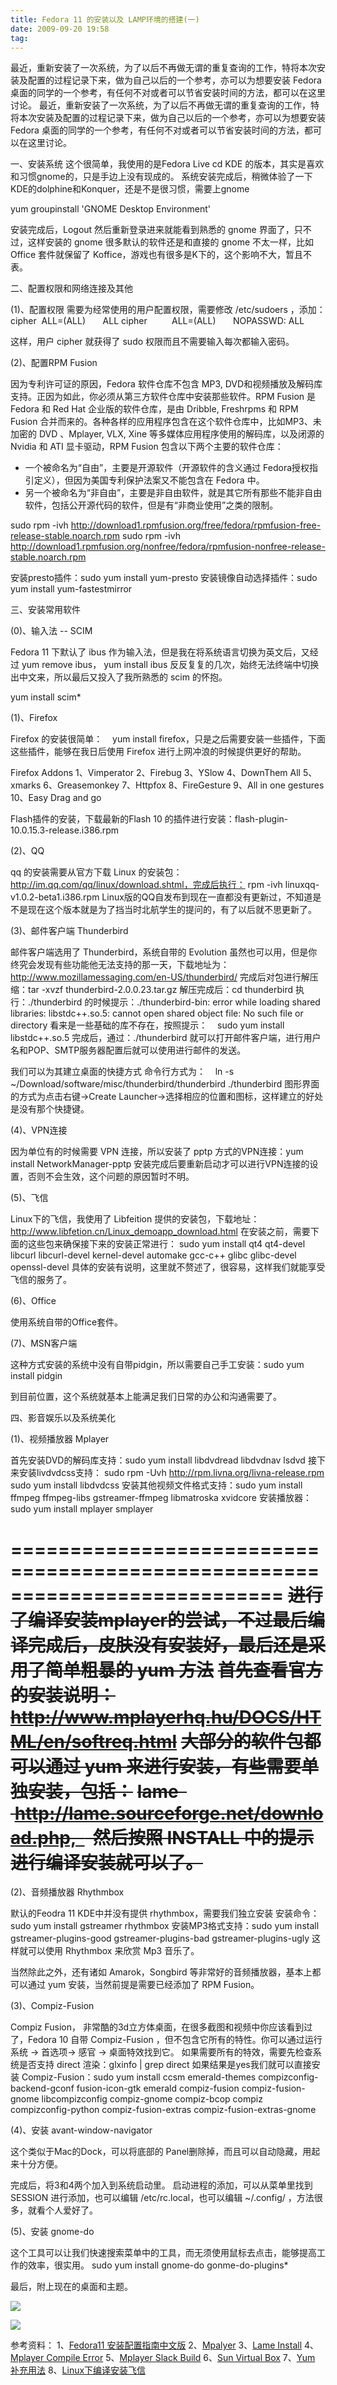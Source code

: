 ```yaml
---
title: Fedora 11 的安装以及 LAMP环境的搭建(一)
date: 2009-09-20 19:58
tag: 
---
```


最近，重新安装了一次系统，为了以后不再做无谓的重复查询的工作，特将本次安装及配置的过程记录下来，做为自己以后的一个参考，亦可以为想要安装 Fedora 桌面的同学的一个参考，有任何不对或者可以节省安装时间的方法，都可以在这里讨论。
最近，重新安装了一次系统，为了以后不再做无谓的重复查询的工作，特将本次安装及配置的过程记录下来，做为自己以后的一个参考，亦可以为想要安装 Fedora 桌面的同学的一个参考，有任何不对或者可以节省安装时间的方法，都可以在这里讨论。

一、安装系统
这个很简单，我使用的是Fedora Live cd KDE 的版本，其实是喜欢和习惯gnome的，只是手边上没有现成的。
系统安装完成后，稍微体验了一下KDE的dolphine和Konquer，还是不是很习惯，需要上gnome

yum groupinstall 'GNOME Desktop Environment'

安装完成后，Logout 然后重新登录进来就能看到熟悉的 gnome 界面了，只不过，这样安装的 gnome 很多默认的软件还是和直接的 gnome 不太一样，比如Office 套件就保留了 Koffice，游戏也有很多是K下的，这个影响不大，暂且不表。

二、配置权限和网络连接及其他

(1)、配置权限
需要为经常使用的用户配置权限，需要修改 /etc/sudoers ，添加：
cipher  ALL=(ALL)       ALL
cipher          ALL=(ALL)       NOPASSWD: ALL

这样，用户 cipher 就获得了 sudo 权限而且不需要输入每次都输入密码。

(2)、配置RPM Fusion

因为专利许可证的原因，Fedora 软件仓库不包含 MP3, DVD和视频播放及解码库支持。正因为如此，你必须从第三方软件仓库中安装那些软件。RPM Fusion 是 Fedora 和 Red Hat 企业版的软件仓库，是由 Dribble, Freshrpms 和 RPM Fusion 合并而来的。各种各样的应用程序包含在这个软件仓库中，比如MP3、未加密的 DVD 、Mplayer, VLX, Xine 等多媒体应用程序使用的解码库，以及闭源的 Nvidia 和 ATI 显卡驱动，RPM Fusion 包含以下两个主要的软件仓库：
* 一个被命名为“自由”，主要是开源软件（开源软件的含义通过 Fedora授权指引定义），但因为美国专利保护法案又不能包含在 Fedora 中。
* 另一个被命名为“非自由”，主要是非自由软件，就是其它所有那些不能非自由软件，包括公开源代码的软件，但是有“非商业使用”之类的限制。

sudo rpm -ivh http://download1.rpmfusion.org/free/fedora/rpmfusion-free-release-stable.noarch.rpm
sudo rpm -ivh http://download1.rpmfusion.org/nonfree/fedora/rpmfusion-nonfree-release-stable.noarch.rpm

安装presto插件：sudo yum install yum-presto
安装镜像自动选择插件：sudo yum install yum-fastestmirror



三、安装常用软件

(0)、输入法 -- SCIM

Fedora 11 下默认了 ibus 作为输入法，但是我在将系统语言切换为英文后，又经过 yum remove ibus， yum install ibus 反反复复的几次，始终无法终端中切换出中文来，所以最后又投入了我所熟悉的 scim 的怀抱。

yum install scim*

(1)、Firefox

Firefox 的安装很简单：    yum install firefox，只是之后需要安装一些插件，下面这些插件，能够在我日后使用 Firefox 进行上网冲浪的时候提供更好的帮助。

Firefox Addons
1、Vimperator
2、Firebug
3、YSlow
4、DownThem All
5、xmarks
6、Greasemonkey
7、Httpfox
8、FireGesture
9、All in one gestures
10、Easy Drag and go

Flash插件的安装，下载最新的Flash 10 的插件进行安装：flash-plugin-10.0.15.3-release.i386.rpm

(2)、QQ

qq 的安装需要从官方下载 Linux 的安装包：http://im.qq.com/qq/linux/download.shtml，完成后执行：
rpm -ivh linuxqq-v1.0.2-beta1.i386.rpm
Linux版的QQ自发布到现在一直都没有更新过，不知道是不是现在这个版本就是为了挡当时北航学生的提问的，有了以后就不思更新了。

(3)、邮件客户端 Thunderbird

邮件客户端选用了 Thunderbird，系统自带的 Evolution 虽然也可以用，但是你终究会发现有些功能他无法支持的那一天，下载地址为：http://www.mozillamessaging.com/en-US/thunderbird/
完成后对包进行解压缩：tar -xvzf thunderbird-2.0.0.23.tar.gz
解压完成后：cd thunderbird
执行：./thunderbird 的时候提示：./thunderbird-bin: error while loading shared libraries: libstdc++.so.5: cannot open shared object file: No such file or directory
看来是一些基础的库不存在，按照提示：    sudo yum install libstdc++.so.5
完成后，通过：./thunderbird 就可以打开邮件客户端，进行用户名和POP、SMTP服务器配置后就可以使用进行邮件的发送。

我们可以为其建立桌面的快捷方式
命令行方式为：    ln -s   ~/Download/software/misc/thunderbird/thunderbird ./thunderbird
图形界面的方式为点击右键->Create Launcher->选择相应的位置和图标，这样建立的好处是没有那个快捷键。

(4)、VPN连接

因为单位有的时候需要 VPN 连接，所以安装了 pptp 方式的VPN连接：yum install NetworkManager-pptp
安装完成后要重新启动才可以进行VPN连接的设置，否则不会生效，这个问题的原因暂时不明。

(5)、飞信

Linux下的飞信，我使用了 Libfeition 提供的安装包，下载地址：http://www.libfetion.cn/Linux_demoapp_download.html
在安装之前，需要下面的这些包来确保接下来的安装正常进行：
sudo yum install qt4 qt4-devel libcurl libcurl-devel kernel-devel automake gcc-c++ glibc glibc-devel openssl-devel
具体的安装有说明，这里就不赘述了，很容易，这样我们就能享受飞信的服务了。

(6)、Office

使用系统自带的Office套件。

(7)、MSN客户端

这种方式安装的系统中没有自带pidgin，所以需要自己手工安装：sudo yum install pidgin

到目前位置，这个系统就基本上能满足我们日常的办公和沟通需要了。

四、影音娱乐以及系统美化

(1)、视频播放器 Mplayer

首先安装DVD的解码库支持：sudo yum install libdvdread libdvdnav lsdvd
接下来安装livdvdcss支持：
sudo rpm -Uvh http://rpm.livna.org/livna-release.rpm
sudo yum install libdvdcss
安装其他视频文件格式支持：sudo yum install ffmpeg ffmpeg-libs gstreamer-ffmpeg libmatroska xvidcore
安装播放器：sudo yum install mplayer smplayer

===========================================================================
~~进行了编译安装mplayer的尝试，不过最后编译完成后，皮肤没有安装好，最后还是采用了简单粗暴的 yum 方法~~
~~首先查看官方的安装说明：http://www.mplayerhq.hu/DOCS/HTML/en/softreq.html~~
~~大部分的软件包都可以通过 yum 来进行安装，有些需要单独安装，包括：~~
~~lame    http://lame.sourceforge.net/download.php,    然后按照 INSTALL 中的提示进行编译安装就可以了。~~
===========================================================================

(2)、音频播放器 Rhythmbox

默认的Feodra 11 KDE中并没有提供 rhythmbox，需要我们独立安装
安装命令：sudo yum install gstreamer rhythmbox
安装MP3格式支持：sudo yum install gstreamer-plugins-good gstreamer-plugins-bad gstreamer-plugins-ugly
这样就可以使用 Rhythmbox 来欣赏 Mp3 音乐了。

当然除此之外，还有诸如 Amarok，Songbird 等非常好的音频播放器，基本上都可以通过 yum 安装，当然前提是需要已经添加了 RPM Fusion。

(3)、Compiz-Fusion

Compiz Fusion， 非常酷的3d立方体桌面，在很多截图和视频中你应该看到过了，Fedora 10 自带 Compiz-Fusion ，但不包含它所有的特性。你可以通过运行 系统 -> 首选项-> 感官 -> 桌面特效找到它。
如果需要所有的特效，需要先检查系统是否支持 direct 渲染：glxinfo | grep direct
如果结果是yes我们就可以直接安装 Compiz-Fusion：sudo yum install ccsm emerald-themes compizconfig-backend-gconf fusion-icon-gtk emerald compiz-fusion compiz-fusion-gnome libcompizconfig compiz-gnome compiz-bcop compiz compizconfig-python compiz-fusion-extras compiz-fusion-extras-gnome

(4)、安装 avant-window-navigator

这个类似于Mac的Dock，可以将底部的 Panel删除掉，而且可以自动隐藏，用起来十分方便。

完成后，将3和4两个加入到系统启动里。
启动进程的添加，可以从菜单里找到 SESSION 进行添加，也可以编辑 /etc/rc.local，也可以编辑 ~/.config/ ，方法很多，就看个人爱好了。

(5)、安装 gnome-do

这个工具可以让我们快速搜索菜单中的工具，而无须使用鼠标去点击，能够提高工作的效率，很实用。
sudo yum install gnome-do gonme-do-plugins*

最后，附上现在的桌面和主题。

![](./20090920-fedora-lampp/Screenshot-1.png)

![](./20090920-fedora-lampp/Screenshot.png)

参考资料：
1、[Fedora11 安装配置指南中文版](http://www.ownlinux.cn/2009/06/14/fedora-11-install-configure.html)
2、[Mpalyer](http://www.mplayerhq.hu/DOCS/HTML/en/rtc.html)
3、[Lame Install](http://audacity.sourceforge.net/help/faq?s=install&item=lame-mp3)
4、[Mplayer Compile Error](http://fixunix.com/slackware/513045-did-you-compiled-mplayer-1-0rc2-slack-12-1-a.html)
5、[Mplayer Slack Build](http://slackbuilds.org/repository/12.1/multimedia/mplayer/)
6、[Sun Virtual Box](http://www.virtualbox.org/manual/UserManual.html#hostossupport)
7、[Yum 补充用法](http://hi.baidu.com/yonggangli/blog/item/30087eed2f0970d0b21cb158.html)
8、[Linux下编译安装飞信](http://hi.baidu.com/yxdark/blog/item/98d5ed1fe484f616413417db.html)











